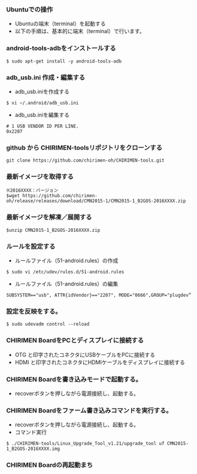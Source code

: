 ### Ubuntuでの操作
- Ubuntuの端末（terminal）を起動する
- 以下の手順は、基本的に端末（terminal）で行います。

### android-tools-adbをインストールする  
```
$ sudo apt-get install -y android-tools-adb
```
### adb_usb.ini 作成・編集する
- adb_usb.iniを作成する  
```
$ vi ~/.android/adb_usb.ini
```
- adb_usb.iniを編集する  
```
# 1 USB VENDOR ID PER LINE.
0x2207
```


### github から CHIRIMEN-toolsリポジトリをクローンする
```
git clone https://github.com/chirimen-oh/CHIRIMEN-tools.git
```

### 最新イメージを取得する
```
※2016XXXX：バージョン
$wget https://github.com/chirimen-oh/release/releases/download/CMN2015-1/CMN2015-1_B2GOS-2016XXXX.zip
```

### 最新イメージを解凍／展開する
```
$unzip CMN2015-1_B2GOS-2016XXXX.zip
```

### ルールを設定する
- ルールファイル（51-android.rules）の作成
```
$ sudo vi /etc/udev/rules.d/51-android.rules
```

- ルールファイル（51-android.rules）の編集
~~~~
SUBSYSTEM=="usb", ATTR{idVendor}=="2207", MODE="0666",GROUP="plugdev”
~~~~

### 設定を反映をする。
```
$ sudo udevadm control --reload
```

### CHIRIMEN BoardをPCとディスプレイに接続する
- OTG と印字されたコネクタにUSBケーブルをPCに接続する
- HDMI と印字されたコネクタにHDMIケーブルをディスプレイに接続する

### CHIRIMEN Boardを書き込みモードで起動する。
- recoverボタンを押しながら電源接続し、起動する。

### CHIRIMEN Boardをファーム書き込みコマンドを実行する。
- recoverボタンを押しながら電源接続し、起動する。
- コマンド実行
```
$ ./CHIRIMEN-tools/Linux_Upgrade_Tool_v1.21/upgrade_tool uf CMN2015-1_B2GOS-2016XXXX.img
```

### CHIRIMEN Boardの再起動まち
